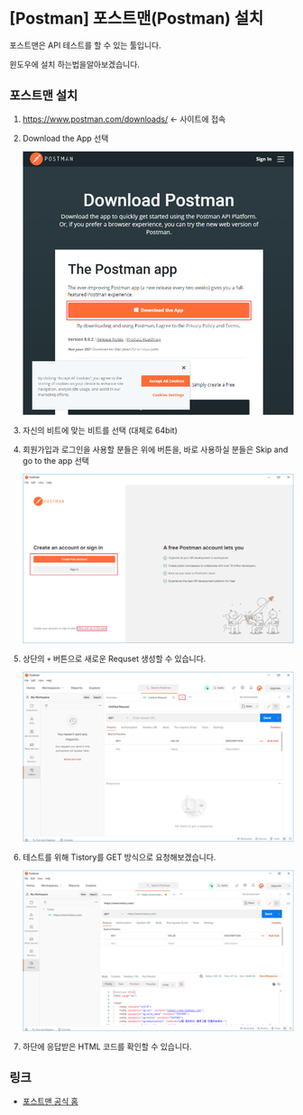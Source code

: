 # [Postman] 포스트맨(Postman) 설치

포스트맨은 API 테스트를 할 수 있는 툴입니다.

윈도우에 설치 하는법을알아보겠습니다.



## 포스트맨 설치

1. <https://www.postman.com/downloads/> ← 사이트에 접속

2. Download the App 선택

   ![1](1.png)

3. 자신의 비트에 맞는 비트를 선택 (대체로 64bit)

4. 회원가입과 로그인을 사용할 분들은 위에 버튼을, 바로 사용하실 분들은 Skip and go to the app 선택

   ![2](2.png)

5. 상단의 `+` 버튼으로 새로운 Requset 생성할 수 있습니다.

   ![3](3.png)

6. 테스트를 위해 Tistory를 GET 방식으로 요청해보겠습니다.

   ![4](4.png)

7. 하단에 응답받은 HTML 코드를 확인할 수 있습니다.



## 링크

* [포스트맨 공식 홈](https://www.postman.com/)





